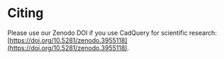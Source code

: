 # Citing

Please use our Zenodo DOI if you use CadQuery for scientific research: [https://doi.org/10.5281/zenodo.3955118](https://doi.org/10.5281/zenodo.3955118).
